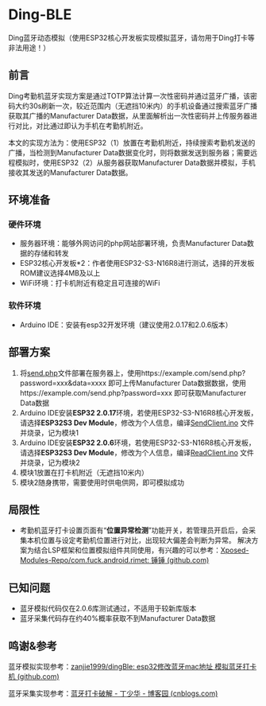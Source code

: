 # Ding-BLE

Ding蓝牙动态模拟（使用ESP32核心开发板实现模拟蓝牙，请勿用于Ding打卡等非法用途！）


## 前言

Ding考勤机蓝牙实现方案是通过TOTP算法计算一次性密码并通过蓝牙广播，该密码大约30s刷新一次，较近范围内（无遮挡10米内）的手机设备通过搜索蓝牙广播获取其广播的Manufacturer Data数据，从里面解析出一次性密码并上传服务器进行对比，对比通过即认为手机在考勤机附近。

本文的实现方法为：使用ESP32（1）放置在考勤机附近，持续搜索考勤机发送的广播，当检测到Manufacturer Data数据变化时，则将数据发送到服务器；需要远程模拟时，使用ESP32（2）从服务器获取Manufacturer Data数据并模拟，手机接收其发送的Manufacturer Data数据。


## 环境准备

### 硬件环境

- 服务器环境：能够外网访问的php网站部署环境，负责Manufacturer Data数据的存储和转发
- ESP32核心开发板*2：作者使用ESP32-S3-N16R8进行测试，选择的开发板ROM建议选择4MB及以上
- WiFi环境：打卡机附近有稳定且可连接的WiFi

### 软件环境

- Arduino IDE：安装有esp32开发环境（建议使用2.0.17和2.0.6版本）


## 部署方案

1. 将[send.php](https://github.com/yvyan/Ding-BLE/blob/main/send.php)文件部署在服务器上，使用https://example.com/send.php?password=xxx&data=xxxx 即可上传Manufacturer Data数据数据，使用https://example.com/send.php?password=xxx 即可获取Manufacturer Data数据
2. Arduino IDE安装**ESP32 2.0.17**环境，若使用ESP32-S3-N16R8核心开发板，请选择**ESP32S3 Dev Module**，修改为个人信息，编译[SendClient.ino](https://github.com/yvyan/Ding-BLE/blob/main/SendClient.ino) 文件并烧录，记为模块1
3. Arduino IDE安装**ESP32 2.0.6**环境，若使用ESP32-S3-N16R8核心开发板，请选择**ESP32S3 Dev Module**，修改为个人信息，编译[ReadClient.ino](https://github.com/yvyan/Ding-BLE/blob/main/ReadClient.ino) 文件并烧录，记为模块2
4. 模块1放置在打卡机附近（无遮挡10米内）
5. 模块2随身携带，需要使用时供电供网，即可模拟成功

## 局限性
- 考勤机蓝牙打卡设置页面有“**位置异常检测**”功能开关，若管理员开启后，会采集本机位置与设定考勤机位置进行对比，出现较大偏差会判断为异常。  解决方案为结合LSP框架和位置模拟组件共同使用，有兴趣的可以参考：[Xposed-Modules-Repo/com.fuck.android.rimet: 锤锤 (github.com)](https://github.com/Xposed-Modules-Repo/com.fuck.android.rimet)

## 已知问题
- 蓝牙模拟代码仅在2.0.6库测试通过，不适用于较新库版本
- 蓝牙采集代码存在约40%概率获取不到Manufacturer Data数据


## 鸣谢&参考

蓝牙模拟实现参考：[zanjie1999/dingBle: esp32修改蓝牙mac地址 模拟蓝牙打卡机 (github.com)](https://github.com/zanjie1999/dingBle)

蓝牙采集实现参考：[蓝牙打卡破解 - 丁少华 - 博客园 (cnblogs.com)](https://www.cnblogs.com/dingshaohua/p/17148091.html)

